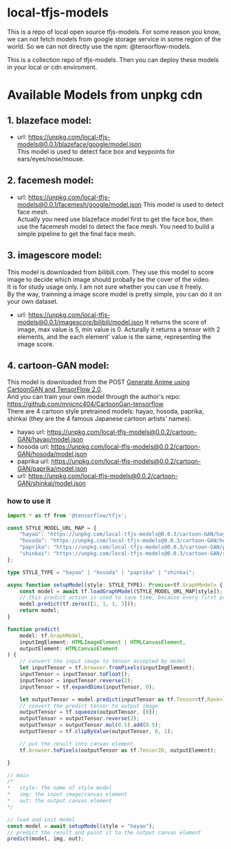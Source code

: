 
# local-tfjs-models
This is a repo of local open source tfjs-models. 
For some reason you know, we can not fetch models from google storage service in some region of the world.
So we can not directly use the npm: @tensorflow-models.

This is a collection repo of tfjs-models. Then you can deploy these models in your local or cdn enviroment. 


# Available Models from unpkg cdn
## 1. blazeface model:
* url: https://unpkg.com/local-tfjs-models@0.0.1/blazeface/google/model.json      
This model is used to detect face box and keypoints for ears/eyes/nose/mouse.   


## 2. facemesh model:
* url: https://unpkg.com/local-tfjs-models@0.0.1/facemesh/google/model.json
This model is used to detect face mesh.   
Actually you need use blazeface model first to get the face box, then use the facemesh model to detect the face mesh. 
You need to build a simple pipeline to get the final face mesh.   


## 3. imagescore model:
This model is downloaded from bilibili.com. They use this model to score image to decide which image should probally be the cover of the video.     
It is for study usage only. I am not sure whether you can use it freely.      
By the way, trainning a image score model is pretty simple, you can do it on your own dataset.  
* url: https://unpkg.com/local-tfjs-models@0.0.1/imagescore/bilibili/model.json
It returns the score of image, max value is 5, min value is 0. 
Acturally it returns a tensor with 2 elements, and the each element' value is the same, representing the image score.     


## 4. cartoon-GAN model:
This model is downloaded from the POST [Generate Anime using CartoonGAN and TensorFlow 2.0](https://leemeng.tw/generate-anime-using-cartoongan-and-tensorflow2-en.html).    
And you can train your own model through the author's repo: https://github.com/mnicnc404/CartoonGan-tensorflow      
There are 4 cartoon style pretrained models: hayao, hosoda, paprika, shinkai (they are the 4 famous Japanese cartoon artists' names).
* hayao url: https://unpkg.com/local-tfjs-models@0.0.2/cartoon-GAN/hayao/model.json   
* hosoda url: https://unpkg.com/local-tfjs-models@0.0.2/cartoon-GAN/hosoda/model.json      
* paprika url: https://unpkg.com/local-tfjs-models@0.0.2/cartoon-GAN/paprika/model.json     
* url: https://unpkg.com/local-tfjs-models@0.0.2/cartoon-GAN/shinkai/model.json     

### how to use it
```typescript
import * as tf from '@tensorflow/tfjs';

const STYLE_MODEL_URL_MAP = {
    "hayao": "https://unpkg.com/local-tfjs-models@0.0.3/cartoon-GAN/hayao/model.json",   
    "hosoda": "https://unpkg.com/local-tfjs-models@0.0.3/cartoon-GAN/hosoda/model.json",
    "paprika": "https://unpkg.com/local-tfjs-models@0.0.3/cartoon-GAN/paprika/model.json",
    "shinkai": "https://unpkg.com/local-tfjs-models@0.0.3/cartoon-GAN/shinkai/model.json"   
};

type STYLE_TYPE = "hayao" | "hosoda" | "paprika" | "shinkai";

async function setupModel(style: STYLE_TYPE): Promise<tf.GraphModel> {
    const model = await tf.loadGraphModel(STYLE_MODEL_URL_MAP[style]);
    // this predict action is used to save time, because every first predict action is very slow.
    model.predict(tf.zeros([1, 1, 1, 3]));
    return model;
}

function predict(
    model: tf.GraphModel, 
    inputImgElement: HTMLImageElement | HTMLCanvasElement, 
    outputElement: HTMLCanvasElement
) {
    // convert the input image to tensor accepted by model
    let inputTensor = tf.browser.fromPixels(inputImgElement);
    inputTensor = inputTensor.toFloat();
    inputTensor = inputTensor.reverse(2);
    inputTensor = tf.expandDims(inputTensor, 0);

    let outputTensor = model.predict(inputTensor as tf.Tensor<tf.Rank>) as tf.Tensor<tf.Rank>;
    // convert the predict tensor to output image
    outputTensor = tf.squeeze(outputTensor, [0]);
    outputTensor = outputTensor.reverse(2);
    outputTensor = outputTensor.mul(0.5).add(0.5);
    outputTensor = tf.clipByValue(outputTensor, 0, 1);

    // put the result into canvas element.
    tf.browser.toPixels(outputTensor as tf.Tensor2D, outputElement);

}

// main
/*
*   style: the name of style model
*   img: the input image/canvas element
*   out: the output canvas element
*/

// load and init model
const model = await setupModel(style = "hayao");
// predict the result and paint it to the output canvas element
predict(model, img, out);

```

